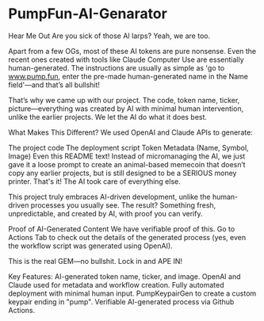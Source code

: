 # PumpFun-AI-Genarator
Hear Me Out
Are you sick of those AI larps? Yeah, we are too.

Apart from a few OGs, most of these AI tokens are pure nonsense. Even the recent ones created with tools like Claude Computer Use are essentially human-generated. The instructions are usually as simple as 'go to www.pump.fun, enter the pre-made human-generated name in the Name field'—and that’s all bullshit!

That’s why we came up with our project. The code, token name, ticker, picture—everything was created by AI with minimal human intervention, unlike the earlier projects. We let the AI do what it does best.

What Makes This Different?
We used OpenAI and Claude APIs to generate:

The project code
The deployment script
Token Metadata (Name, Symbol, Image)
Even this README text!
Instead of micromanaging the AI, we just gave it a loose prompt to create an animal-based memecoin that doesn’t copy any earlier projects, but is still designed to be a SERIOUS money printer. That's it! The AI took care of everything else.

This project truly embraces AI-driven development, unlike the human-driven processes you usually see. The result? Something fresh, unpredictable, and created by AI, with proof you can verify.

Proof of AI-Generated Content
We have verifiable proof of this. Go to Actions Tab to check out the details of the generated process (yes, even the workflow script was generated using OpenAI).

This is the real GEM—no bullshit. Lock in and APE IN!

Key Features:
AI-generated token name, ticker, and image.
OpenAI and Claude used for metadata and workflow creation.
Fully automated deployment with minimal human input.
PumpKeypairGen to create a custom keypair ending in "pump".
Verifiable AI-generated process via Github Actions.
